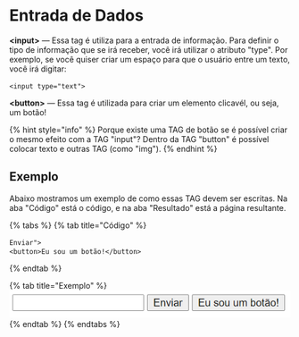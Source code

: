 # Entrada de Dados

**&lt;input&gt;** — Essa tag é utiliza para a entrada de informação. Para definir o tipo de informação que se irá receber, você irá utilizar o atributo "type". Por exemplo, se você quiser criar um espaço para que o usuário entre um texto, você irá digitar:

```markup
<input type="text">
```

**&lt;button&gt;** — Essa tag é utilizada para criar um elemento clicavél, ou seja, um botão!

{% hint style="info" %}
Porque existe uma TAG de botão se é possível criar o mesmo efeito com a TAG "input"? Dentro da TAG "button" é possível colocar texto e outras TAG \(como "img"\).
{% endhint %}

## Exemplo

Abaixo mostramos um exemplo de como essas TAG devem ser escritas. Na aba "Código" está o código, e na aba "Resultado" está a página resultante.

{% tabs %}
{% tab title="Código" %}
```markup
Enviar">
<button>Eu sou um botão!</button>
```
{% endtab %}

{% tab title="Exemplo" %}
![](../../../.gitbook/assets/entrada.png)
{% endtab %}
{% endtabs %}

